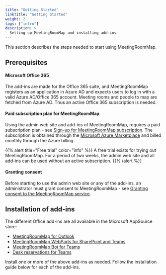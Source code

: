 ```yaml
---
title: "Getting Started"
linkTitle: "Getting Started"
weight: 2
tags: ["intro"]
description: >
  Setting up MeetingRoomMap and installing add-ins
---
```


This section describes the steps needed to start using MeetingRoomMap.

## Prerequisites
#### Microsoft Office 365

The add-ins are made for the Office 365 suite, and MeetingRoomMap registers as an application in Azure AD and expects users to log in with a valid Azure AD/Office 365 account. Meeting rooms and people to map are fetched from Azure AD. Thus an active Office 365 subscription is needed.
#### Paid subscription plan for MeetingRoomMap

Using the admin web site and add-ins of MeetingRoomMap, requires a paid subscription plan - see [Sign-up for MeetingRoomMap subscription](/getting-started/subscription/).
The subscription is obtained through the [Microsoft Azure Marketplace](https://azuremarketplace.microsoft.com/en-us/marketplace/apps/tnsconsulting.meetingroommap) and billed monthly through the Azure billing.

{{% alert title="Free trial" color="info" %}}
A free trial exists for trying out MeetingRoomMap. For a period of two weeks, the admin web site and all add-ins can be used without an active subscription.
{{% /alert %}}

#### Granting consent

Before starting to use the admin web site or any of the add-ins, an administrator must grant consent to MeetingRoomMap - see [Granting consent to the MeetingRoomMap service](/getting-started/admin/).

## Installation of add-ins

The different Office add-ins are all available in the Microsoft AppSource store:

* [MeetingRoomMap for Outlook](https://appsource.microsoft.com/en-us/product/office/wa104381386?tab=overview)
* [MeetingRoomMap WebParts for SharePoint and Teams](https://appsource.microsoft.com/en-us/product/office/WA200001948?tab=Overview)
* [MeetingRoomMap Bot for Teams](https://appsource.microsoft.com/en-us/product/office/WA104382042?tab=Overview)
* [Desk reservations for Teams](https://appsource.microsoft.com/en-us/product/office/WA200003532?tab=Overview)

Install one or more of the above add-ins as needed. Follow the installation guide below for each of the add-ins.
